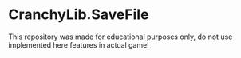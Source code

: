 # CranchyLib.SaveFile
This repository was made for educational purposes only, do not use implemented here features in actual game!
